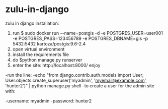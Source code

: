 # zulu-in-django
zulu in django
installation:
1. run $ sudo docker run --name=postgis -d -e POSTGRES_USER=user001 -e POSTGRES_PASS=123456789 -e POSTGRES_DBNAME=gis -p 5432:5432 kartoza/postgis:9.6-2.4
2. open virtual environment
3. install the requirements file
4. do $python manage.py runserver
5. enter the site: http://localhost:8000/
enjoy

-run the line:
-echo "from django.contrib.auth.models import User; User.objects.create_superuser('myadmin', 'myemail@example.com', 'hunter2')" | python manage.py shell
-to create a user for the admin site with:

-username: myadmin
-password: hunter2
